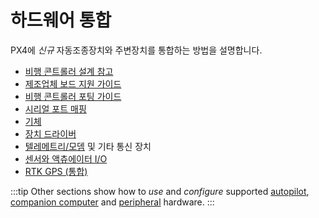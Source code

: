 # 하드웨어 통합

PX4에 *신규* 자동조종장치와 주변장치를 통합하는 방법을 설명합니다.

- [비행 콘트롤러 설계 참고](../hardware/reference_design.md)
- [제조업체 보드 지원 가이드](../hardware/board_support_guide.md)
- [비행 콘트롤러 포팅 가이드](../hardware/porting_guide.md)
- [시리얼 포트 매핑](../hardware/serial_port_mapping.md)
- [기체](../dev_airframes/index.md)
- [장치 드라이버](../middleware/drivers.md)
- [텔레메트리/모뎀](../data_links/telemetry.md) 및 기타 통신 장치
- [센서와 액츄에이터 I/O](../sensor_bus/index.md)
- [RTK GPS (통합)](../advanced/rtk_gps.md)

:::tip
Other sections show how to _use_ and _configure_ supported [autopilot](../flight_controller/index.md), [companion computer](../companion_computer/index.md) and [peripheral](../peripherals/index.md) hardware.
:::
